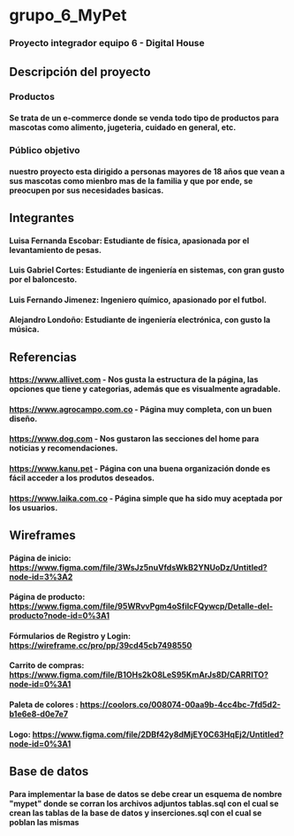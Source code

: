 # grupo_6_MyPet
### Proyecto integrador equipo 6 - Digital House

## Descripción del proyecto
### Productos
#### Se trata de un e-commerce donde se venda todo tipo de productos para mascotas como alimento, jugeteria, cuidado en general, etc.

### Público objetivo
#### nuestro proyecto esta dirigido a personas mayores de 18 años que vean a sus mascotas como mienbro mas de la familia y que por ende, se preocupen por sus necesidades basicas.

## Integrantes
#### Luisa Fernanda Escobar: Estudiante de física, apasionada por el levantamiento de pesas.
#### Luis Gabriel Cortes: Estudiante de ingeniería en sistemas, con gran gusto por el baloncesto.
#### Luis Fernando Jimenez: Ingeniero químico, apasionado por el futbol.
#### Alejandro Londoño: Estudiante de ingeniería electrónica, con gusto la música.

## Referencias
#### https://www.allivet.com - Nos gusta la estructura de la página, las opciones que tiene y categorias, además que es visualmente agradable.
#### https://www.agrocampo.com.co - Página muy completa, con un buen diseño.
#### https://www.dog.com - Nos gustaron las secciones del home para noticias y recomendaciones.
#### https://www.kanu.pet - Página con una buena organización donde es fácil acceder a los produtos deseados.
#### https://www.laika.com.co - Página simple que ha sido muy aceptada por los usuarios.

## Wireframes
#### Página de inicio: https://www.figma.com/file/3WsJz5nuVfdsWkB2YNUoDz/Untitled?node-id=3%3A2
#### Página de producto: https://www.figma.com/file/95WRvvPgm4oSfilcFQywcp/Detalle-del-producto?node-id=0%3A1
#### Fórmularios de Registro y Login: https://wireframe.cc/pro/pp/39cd45cb7498550
#### Carrito de compras: https://www.figma.com/file/B1OHs2kO8LeS95KmArJs8D/CARRITO?node-id=0%3A1
#### Paleta de colores : https://coolors.co/008074-00aa9b-4cc4bc-7fd5d2-b1e6e8-d0e7e7
#### Logo: https://www.figma.com/file/2DBf42y8dMjEY0C63HqEj2/Untitled?node-id=0%3A1

## Base de datos
#### Para implementar la base de datos se debe crear un esquema de nombre "mypet" donde se corran los archivos adjuntos tablas.sql con el cual se crean las tablas de la base de datos y inserciones.sql con el cual se poblan las mismas
